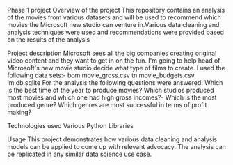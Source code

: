 Phase 1 project
Overview of the project
This repository contains an analysis of the movies from various datasets and will be used to recommend which movies the Microsoft new studio can venture in.Various data cleaning and analysis techniques were used and recommendations were provided based on the results of the analysis

Project description
Microsoft sees all the big companies creating original video content and they want to get in on the fun. I'm going to help head of Microsoft's new movie studio decide what type of films to create.
I used the following data sets:- 
bom.movie_gross.csv
tn.movie_budgets.csv
im.db.sqlite
For the analysis the following questions were answered:
 Which is the best time of the year to produce movies?
 Which studios produced most movies and which one had high gross incomes?- 
 Which is the most produced genre?
 Which genres are most successful in terms of profit making?

Technologies used
Various Python Libraries

Usage
This project demonstrates how various data cleaning and analysis models can be applied to come up with relevant advocacy. The analysis can be replicated in any similar data science use case.
